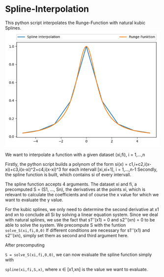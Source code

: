 # Spline-Interpolation
This python script interpolates the Runge-Function with natural kubic Splines.
![alt text](https://github.com/nokitoino/Spline-Interpolation/blob/main/myplot.png "n=9 datasets")

We want to interpolate a function with a given dataset (xi,fi), i = 1,...,n

Firstly, the python script builds a polynom of the form si(x) = c1,i+c2,i(x-xi)+c3,i(x-xi)^2+c4,i(x-xi)^3 for each intervall [xi,xi+1], i = 1,...,n-1
Secondly, the spline function is built, which contains si of every intervall.


The spline function accepts 4 arguments.
The dataset xi and fi, a precomputed S = (S1, ..., Sn), the derivatives at the points xi, which is relevant to calculate the coefficients and of course the x value for which we want to evaluate the y value.

For the kubic splines, we only need to determine the second derivative at x1 and xn to conclude all Si by solving a linear equation system.
Since we deal with natural splines, we use the fact that s1''(x1) = 0 and s2''(xn) = 0 to be able to solve the system.
We precompute S with the funtion ```solve_S(xi,fi,0,0)```
If different conditions are necessary for s1''(x1) and s2''(xn), simply set them as second and third argument here.

After precomputing 

```S = solve_S(xi,fi,0,0)```,
we can now evaluate the spline function simply with

```spline(xi,fi,S,x)```,
where x ∈ [x1,xn] is the value we want to evaluate.


